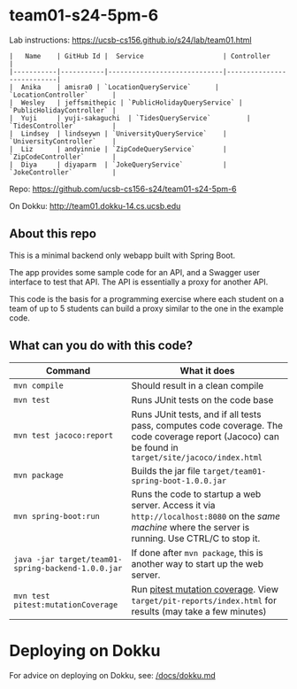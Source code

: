 # team01-s24-5pm-6

Lab instructions: <https://ucsb-cs156.github.io/s24/lab/team01.html>

```
|   Name    | GitHub Id |  Service                    | Controller                |
|-----------|-----------|-----------------------------|---------------------------|
|  Anika    | amisra0 | `LocationQueryService`      | `LocationController`      |
|  Wesley   | jeffsmithepic | `PublicHolidayQueryService` | `PublicHolidayController` |
|  Yuji     | yuji-sakaguchi  | `TidesQueryService`         | `TidesController`         |
|  Lindsey  | lindseywn | `UniversityQueryService`    | `UniversityController`    |
|  Liz      | andyinnie | `ZipCodeQueryService`       | `ZipCodeController`       |
|  Diya     | diyaparm  | `JokeQueryService`          | `JokeController`          |
```

Repo: https://github.com/ucsb-cs156-s24/team01-s24-5pm-6

On Dokku: http://team01.dokku-14.cs.ucsb.edu

## About this repo

This is a minimal backend only webapp built with Spring Boot.

The app provides some sample code for an API, and a Swagger user interface
to test that API.  The API is essentially a proxy for another API.

This code is the basis for a programming exercise where each student on a
team of up to 5 students can build a proxy similar to the one in the example code.

## What can you do with this code?

| Command | What it does   |
|----------|---------------------------------------|
| `mvn compile` | Should result in a clean compile |
| `mvn test` | Runs JUnit tests on the code base |
| `mvn test jacoco:report` | Runs JUnit tests, and if all tests pass, computes code coverage.  The code coverage report (Jacoco) can be found in `target/site/jacoco/index.html` |
| `mvn package` | Builds the jar file `target/team01-spring-boot-1.0.0.jar` |
| `mvn spring-boot:run` | Runs the code to startup a web server.  Access it via `http://localhost:8080` on the *same machine* where the server is running.  Use CTRL/C to stop it. |
| `java -jar target/team01-spring-backend-1.0.0.jar` | If done after `mvn package`, this is another way to start up the web server.|
| `mvn test pitest:mutationCoverage` | Run [pitest mutation coverage](https://pitest.org).  View `target/pit-reports/index.html` for results (may take a few minutes)|

# Deploying on Dokku

For advice on deploying on Dokku, see: [/docs/dokku.md](/docs/dokku.md)

